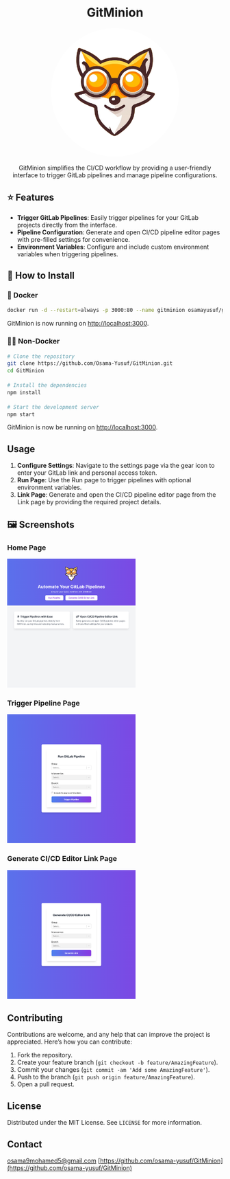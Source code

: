 <div align="center">
   <h1> GitMinion</h1>
    <img src="./public/gitminion.png" alt="Profile Image" style="border-radius: 50%; width: 300px; height: 300px; object-fit: cover;">
        <p>GitMinion simplifies the CI/CD workflow by providing a user-friendly interface to trigger GitLab pipelines and manage pipeline configurations.</p>
</div>

## ⭐ Features

- **Trigger GitLab Pipelines**: Easily trigger pipelines for your GitLab projects directly from the interface.
- **Pipeline Configuration**: Generate and open CI/CD pipeline editor pages with pre-filled settings for convenience.
- **Environment Variables**: Configure and include custom environment variables when triggering pipelines.

## 🔧 How to Install

### 🐳 Docker

```bash
docker run -d --restart=always -p 3000:80 --name gitminion osamayusuf/gitminion:1
```

GitMinion is now running on [http://localhost:3000](http://localhost:3000).

### 💪🏻 Non-Docker

```bash
# Clone the repository
git clone https://github.com/Osama-Yusuf/GitMinion.git
cd GitMinion

# Install the dependencies
npm install

# Start the development server
npm start
```

GitMinion is now be running on [http://localhost:3000](http://localhost:3000).

## Usage

1. **Configure Settings**: Navigate to the settings page via the gear icon to enter your GitLab link and personal access token.
2. **Run Page**: Use the Run page to trigger pipelines with optional environment variables.
3. **Link Page**: Generate and open the CI/CD pipeline editor page from the Link page by providing the required project details.

## 🖼 Screenshots

### Home Page

<img src="./screenshots/home.png" alt="Profile Image" style="width: 300px; height: 300px; object-fit: cover;">

### Trigger Pipeline Page

<img src="./screenshots/run.png" alt="Profile Image" style="width: 300px; height: 300px; object-fit: cover;">

### Generate CI/CD Editor Link Page

<img src="./screenshots/link.png" alt="Profile Image" style="width: 300px; height: 300px; object-fit: cover;">

## Contributing

Contributions are welcome, and any help that can improve the project is appreciated. Here’s how you can contribute:

1. Fork the repository.
2. Create your feature branch (`git checkout -b feature/AmazingFeature`).
3. Commit your changes (`git commit -am 'Add some AmazingFeature'`).
4. Push to the branch (`git push origin feature/AmazingFeature`).
5. Open a pull request.

## License

Distributed under the MIT License. See `LICENSE` for more information.

## Contact

osama9mohamed5@gmail.com
[https://github.com/osama-yusuf/GitMinion](https://github.com/osama-yusuf/GitMinion)
